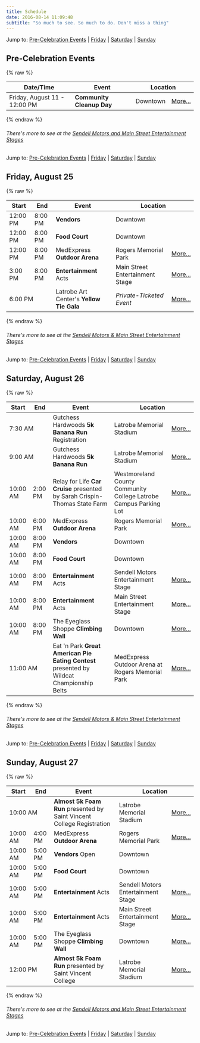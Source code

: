 ```yaml
---
title: Schedule
date: 2016-08-14 11:09:48
subtitle: "So much to see. So much to do. Don't miss a thing"
---
```


Jump to: [Pre-Celebration Events](#pre-events) | [Friday](#friday) | [Saturday](#saturday) | [Sunday](#sunday)

<a name="pre-events"></a>

## Pre-Celebration Events

{% raw %}
<table class="table table-striped">
  <thead>
    <tr>
      <th>Date/Time</th><th>Event</th><th colspan="2">Location</th>
    </tr>
  </thead>
  <tbody>
    <tr>
      <td>Friday, August 11 - 12:00 PM</td><td><strong>Community Cleanup Day</strong></td><td>Downtown</td><td><a href="/cleanup-day" class="btn btn-primary btn-xs">More...</a></td>
    </tr>
  </tbody>
</table>
{% endraw %}

###### There's more to see at the [Sendell Motors and Main Street Entertainment Stages](/events/entertainment-stage)

Jump to: [Pre-Celebration Events](#pre-events) | [Friday](#friday) | [Saturday](#saturday) | [Sunday](#sunday)

<a name="friday"></a>

## Friday, August 25

{% raw %}
<table class="table table-striped">
  <thead>
    <tr>
      <th>Start</th><th>End</th><th>Event</th><th colspan="2">Location</th>
    </tr>
  </thead>
  <tbody>
    <tr>
      <td>12:00 PM</td><td>8:00 PM</td><td><strong>Vendors</strong></td><td>Downtown</td><td>&nbsp;</td>
    </tr>
    <tr>
      <td>12:00 PM</td><td>8:00 PM</td><td><strong>Food Court</strong></td><td>Downtown</td><td>&nbsp;</td>
    </tr>
    <tr>
      <td>12:00 PM</td><td>8:00 PM</td><td>MedExpress <strong>Outdoor Arena</strong></td><td>Rogers Memorial Park</td><td><a href="/events/outdoor-arena" class="btn btn-primary btn-xs">More...</a></td>
    </tr>
    <tr>
      <td>3:00 PM</td><td>8:00 PM</td><td><strong>Entertainment</strong> Acts</td><td>Main Street Entertainment Stage</td><td><a href="/events/entertainment-stage/#friday" class="btn btn-primary btn-xs">More...</a></td>
    </tr>
    <tr>
      <td colspan="2">6:00 PM</td><td>Latrobe Art Center's <strong>Yellow Tie Gala</strong></td><td><em>Private-Ticketed Event</em></td><td><a href="https://www.latrobeartcenter.org/events-all/2017/7/19/yellow-tie-gala-hosted-by-the-latrobe-art-center" target="_blank" class="btn btn-primary btn-xs">More...</a></td>
    </tr>

  </tbody>
</table>
{% endraw %}

###### There's more to see at the [Sendell Motors & Main Street Entertainment Stages](/entertainment-schedule)

Jump to: [Pre-Celebration Events](#pre-events) | [Friday](#friday) | [Saturday](#saturday) | [Sunday](#sunday)

<a name="saturday"></a>

## Saturday, August 26

{% raw %}
<table class="table table-striped">
  <thead>
    <tr>
      <th>Start</th><th>End</th><th>Event</th><th colspan="2">Location</th>
    </tr>
  </thead>
  <tbody>
    <tr>
      <td colspan="2">7:30 AM</td><td>Gutchess Hardwoods <strong>5k Banana Run</strong> Registration</td><td>Latrobe Memorial Stadium</td><td><a href="/events/5k-banana-run" class="btn btn-primary btn-xs">More...</a></td>
    </tr>
    <tr>
      <td colspan="2">9:00 AM</td><td>Gutchess Hardwoods <strong>5k Banana Run</strong></td><td>Latrobe Memorial Stadium</td><td><a href="/events/5k-banana-run" class="btn btn-primary btn-xs">More...</a></td>
    </tr>
    <tr>
      <td>10:00 AM</td><td>2:00 PM</td><td>Relay for Life <strong>Car Cruise</strong> presented by Sarah Crispin-Thomas State Farm</td><td>Westmoreland County Community College Latrobe Campus Parking Lot</td><td><a href="/events/car-cruise" class="btn btn-primary btn-xs">More...</a></td>
    </tr>
    <tr>
      <td>10:00 AM</td><td>6:00 PM</td><td>MedExpress <strong>Outdoor Arena</strong></td><td>Rogers Memorial Park</td><td><a href="/events/outdoor-arena" class="btn btn-primary btn-xs">More...</a></td>
    </tr>
    <tr>
      <td>10:00 AM</td><td>8:00 PM</td><td><strong>Vendors</strong></td><td>Downtown</td><td></td>
    </tr>
    <tr>
      <td>10:00 AM</td><td>8:00 PM</td><td><strong>Food Court</strong></td><td>Downtown</td><td></td>
    </tr>
    <tr>
      <td>10:00 AM</td><td>8:00 PM</td><td><strong>Entertainment</strong> Acts</td><td>Sendell Motors Entertainment Stage</td><td><a href="/events/entertainment-stage/#saturday" class="btn btn-primary btn-xs">More...</a></td>
    </tr>
    <tr>
      <td>10:00 AM</td><td>8:00 PM</td><td><strong>Entertainment</strong> Acts</td><td>Main Street Entertainment Stage</td><td><a href="/events/entertainment-stage/#saturday" class="btn btn-primary btn-xs">More...</a></td>
    </tr>
    <tr>
      <td>10:00 AM</td><td>8:00 PM</td><td>The Eyeglass Shoppe <strong>Climbing Wall</strong></td><td>Downtown</td><td><a href="/events/climbing-wall" class="btn btn-primary btn-xs">More...</a></td>
    </tr>
    <tr>
      <td colspan="2">11:00 AM</td><td>Eat 'n Park <strong>Great American Pie Eating Contest</strong> presented by Wildcat Championship Belts</td><td>MedExpress Outdoor Arena at Rogers Memorial Park</td><td><a href="/events/pie-eating-contest" class="btn btn-primary btn-xs">More...</a></td>
    </tr>
  </tbody>
</table>
{% endraw %}

###### There's more to see at the [Sendell Motors & Main Street Entertainment Stages](/entertainment-schedule)

Jump to: [Pre-Celebration Events](#pre-events) | [Friday](#friday) | [Saturday](#saturday) | [Sunday](#sunday)

<a name="sunday"></a>

## Sunday, August 27

{% raw %}
<table class="table table-striped">
  <thead>
    <tr>
      <th>Start</th><th>End</th><th>Event</th><th colspan="2">Location</th>
    </tr>
  </thead>
  <tbody>
    <tr>
      <td colspan="2">10:00 AM</td><td><strong>Almost 5k Foam Run</strong> presented by Saint Vincent College Registration</td><td>Latrobe Memorial Stadium</td><td><a href="/events/foam-run" class="btn btn-primary btn-xs">More...</a></td>
    </tr>
    <tr>
      <td>10:00 AM</td><td>4:00 PM</td><td>MedExpress <strong>Outdoor Arena</strong></td><td>Rogers Memorial Park</td><td><a href="/events/outdoor-arena" class="btn btn-primary btn-xs">More...</a></td>
    </tr>
    <tr>
      <td>10:00 AM</td><td>5:00 PM</td><td><strong>Vendors</strong> Open</td><td>Downtown</td><td></td>
    </tr>
    <tr>
      <td>10:00 AM</td><td>5:00 PM</td><td><strong>Food Court</strong></td><td>Downtown</td><td></td>
    </tr>
    <tr>
      <td>10:00 AM</td><td>5:00 PM</td><td><strong>Entertainment</strong> Acts</td><td>Sendell Motors Entertainment Stage</td><td><a href="/events/entertainment-stage/#sunday" class="btn btn-primary btn-xs">More...</a></td>
    </tr>
    <tr>
      <td>10:00 AM</td><td>5:00 PM</td><td><strong>Entertainment</strong> Acts</td><td>Main Street Entertainment Stage</td><td><a href="/events/entertainment-stage/#sunday" class="btn btn-primary btn-xs">More...</a></td>
    </tr>
    <tr>
      <td>10:00 AM</td><td>5:00 PM</td><td>The Eyeglass Shoppe <strong>Climbing Wall</strong></td><td>Downtown</td><td><a href="/events/climbing-wall" class="btn btn-primary btn-xs">More...</a></td>
    </tr>
    <tr>
      <td colspan="2">12:00 PM</td><td><strong>Almost 5k Foam Run</strong> presented by Saint Vincent College</td><td>Latrobe Memorial Stadium</td><td><a href="/events/foam-run" class="btn btn-primary btn-xs">More...</a></td>
    </tr>
  </tbody>
</table>
{% endraw %}

###### There's more to see at the [Sendell Motors and Main Street Entertainment Stages](/events/entertainment-stage)

Jump to: [Pre-Celebration Events](#pre-events) | [Friday](#friday) | [Saturday](#saturday) | [Sunday](#sunday)